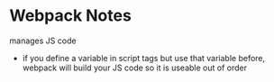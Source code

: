 # Webpack Notes

manages JS code

- if you define a variable in script tags but use that variable before, webpack will build your JS code so it is useable out of order